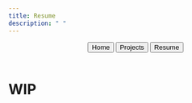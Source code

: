 ```yaml
---
title: Resume
description: " "
---
```


<div class="menu" style="text-align: center;">
  <a href="index.html"><button>Home</button></a>
  <a href="projects.html"><button>Projects</button></a>
  <a href="resume.html"><button class="selected">Resume</button></a>
</div>

<br>

<h1>WIP</h1>

<!-- <p>Below you will find a link to download my resume. Thank you for your consideration!</p> -->

<!-- <h1><a href="../assets/resume.pdf" download>Resume Download Link</a></h1> -->